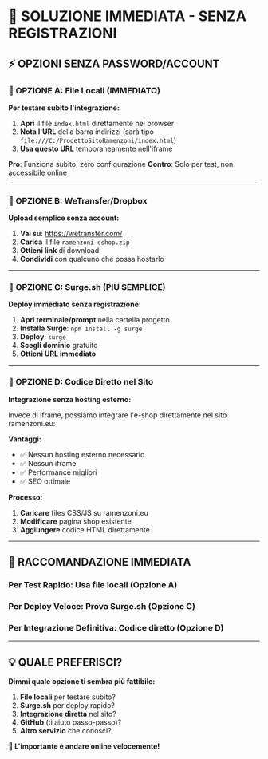# 🚀 SOLUZIONE IMMEDIATA - SENZA REGISTRAZIONI

## ⚡ **OPZIONI SENZA PASSWORD/ACCOUNT**

### **🎯 OPZIONE A: File Locali (IMMEDIATO)**

**Per testare subito l'integrazione:**

1. **Apri** il file `index.html` direttamente nel browser
2. **Nota l'URL** della barra indirizzi (sarà tipo `file:///C:/ProgettoSitoRamenzoni/index.html`)
3. **Usa questo URL** temporaneamente nell'iframe

**Pro**: Funziona subito, zero configurazione
**Contro**: Solo per test, non accessibile online

---

### **🎯 OPZIONE B: WeTransfer/Dropbox**

**Upload semplice senza account:**

1. **Vai su**: https://wetransfer.com/
2. **Carica** il file `ramenzoni-eshop.zip`
3. **Ottieni link** di download
4. **Condividi** con qualcuno che possa hostarlo

---

### **🎯 OPZIONE C: Surge.sh (PIÙ SEMPLICE)**

**Deploy immediato senza registrazione:**

1. **Apri terminale/prompt** nella cartella progetto
2. **Installa Surge**: `npm install -g surge`
3. **Deploy**: `surge`
4. **Scegli dominio** gratuito
5. **Ottieni URL immediato**

---

### **🎯 OPZIONE D: Codice Diretto nel Sito**

**Integrazione senza hosting esterno:**

Invece di iframe, possiamo integrare l'e-shop direttamente nel sito ramenzoni.eu:

**Vantaggi:**
- ✅ Nessun hosting esterno necessario
- ✅ Nessun iframe
- ✅ Performance migliori
- ✅ SEO ottimale

**Processo:**
1. **Caricare** files CSS/JS su ramenzoni.eu
2. **Modificare** pagina shop esistente
3. **Aggiungere** codice HTML direttamente

---

## 🚨 **RACCOMANDAZIONE IMMEDIATA**

### **Per Test Rapido**: Usa file locali (Opzione A)
### **Per Deploy Veloce**: Prova Surge.sh (Opzione C)  
### **Per Integrazione Definitiva**: Codice diretto (Opzione D)

---

## 💡 **QUALE PREFERISCI?**

**Dimmi quale opzione ti sembra più fattibile:**

1. **File locali** per testare subito?
2. **Surge.sh** per deploy rapido?
3. **Integrazione diretta** nel sito?
4. **GitHub** (ti aiuto passo-passo)?
5. **Altro servizio** che conosci?

**🎯 L'importante è andare online velocemente!**
